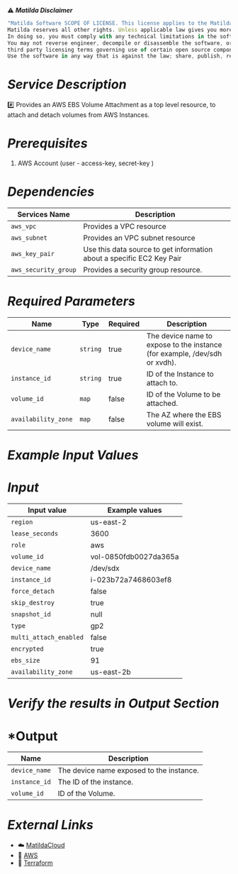 :warning: ***Matilda Disclaimer***
```javascript
"Matilda Software SCOPE OF LICENSE. This license applies to the Matilda cloud product. The software is licensed, not sold. This agreement only gives you some rights to use the software. 
Matilda reserves all other rights. Unless applicable law gives you more rights despite this limitation, you may use the software only as expressly permitted in this agreement. 
In doing so, you must comply with any technical limitations in the software that only allow you to use it in certain ways. 
You may not reverse engineer, decompile or disassemble the software, or otherwise attempt to derive the source code for the software except and solely to the extent required by 
third party licensing terms governing use of certain open source components that may be included in the software; remove, minimize, block or modify any notices of Matilda or its suppliers in the software. 
Use the software in any way that is against the law; share, publish, rent or lease the software, or provide the software as a offering for others to use."
```

# *Service Description*
:hash: Provides an AWS EBS Volume Attachment as a top level resource, to attach and detach volumes from AWS Instances.

# *Prerequisites*
1. AWS Account (user - access-key, secret-key )

# *Dependencies*
| **Services Name**        | **Description**                                                      |
|--------------------------|----------------------------------------------------------------------|
| `aws_vpc`                | Provides a VPC resource                                              |
| `aws_subnet`             | Provides an VPC subnet resource                                      |
| `aws_key_pair`           | Use this data source to get information about a specific EC2 Key Pair|
| `aws_security_group`     | Provides a security group resource.                                  |


# *Required Parameters*
| Name | Type | Required | Description |
| --- | --- | --- | --- |
| `device_name` | `string` | true | The device name to expose to the instance (for example, /dev/sdh or xvdh).  |
| `instance_id` | `string` | true| ID of the Instance to attach to. |
| `volume_id` | `map` | false | ID of the Volume to be attached. |
| `availability_zone` | `map` | false | The AZ where the EBS volume will exist. |



# *Example Input Values*
# *Input*

| Input value                       | Example values                                                                           |
|-----------------------------------|------------------------------------------------------------------------------------------|
| `region`                             | us-east-2                                                                    | 
| `lease_seconds`                   | 3600                                                                                 |
| `role`                        | aws                                             |
| `volume_id`                        | vol-0850fdb0027da365a                                  |
| `device_name`                        | /dev/sdx                         |
| `instance_id`                        | i-023b72a7468603ef8                       |
| `force_detach`                        | false                              |
| `skip_destroy`                        | true                          |
| `snapshot_id`                        | null                          |
| `type`                        | gp2                          |
| `multi_attach_enabled`                        | false                          |
| `encrypted`                        | true                          |
| `ebs_size`                        | 91                          |
| `availability_zone`                        | us-east-2b                          |


# *Verify the results in Output Section*
# *Output

| Name | Description |
| ------------- | ------------- |
| `device_name` | The device name exposed to the instance. |
| `instance_id` |The ID of the instance. |
| `volume_id` |ID of the Volume. |

# *External Links*
* :cloud: [MatildaCloud](https://www.matildacloud.com/docs/ "Matildacloud")
* :link: [AWS](https://aws.amazon.com/console/)
* :link: [Terraform](https://registry.terraform.io/providers/hashicorp/aws/latest/docs/resources/volume_attachment#attributes-reference)
